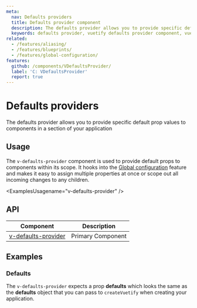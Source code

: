 ```yaml
---
meta:
  nav: Defaults providers
  title: Defaults provider component
  description: The defaults provider allows you to provide specific default prop values to components in a section of your application
  keywords: defaults provider, vuetify defaults provider component, vue defaults provider component
related:
  - /features/aliasing/
  - /features/blueprints/
  - /features/global-configuration/
features:
  github: /components/VDefaultsProvider/
  label: 'C: VDefaultsProvider'
  report: true
---
```


# Defaults providers

The defaults provider allows you to provide specific default prop values to components in a section of your application

<PageFeatures />

## Usage

The `v-defaults-provider` component is used to provide default props to components within its scope. It hooks into the [Global configuration](/features/global-configuration/) feature and makes it easy to assign multiple properties at once or scope out all incoming changes to any children.

<ExamplesUsagename="v-defaults-provider" />

<PromotedEntry />

## API

| Component | Description |
| - | - |
| [v-defaults-provider](/api/v-defaults-provider/) | Primary Component |

<ApiInline hide-links />

## Examples

### Defaults

The `v-defaults-provider` expects a prop **defaults** which looks the same as the **defaults** object that you can pass to `createVuetify` when creating your application.

<ExamplesExample file="v-defaults-provider/prop-defaults" />
